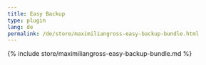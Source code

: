 ```yaml
---
title: Easy Backup
type: plugin
lang: de
permalink: /de/store/maximiliangross-easy-backup-bundle.html
---
```


{% include store/maximiliangross-easy-backup-bundle.md %}
